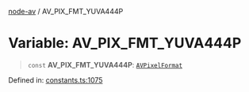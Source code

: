 [node-av](../globals.md) / AV\_PIX\_FMT\_YUVA444P

# Variable: AV\_PIX\_FMT\_YUVA444P

> `const` **AV\_PIX\_FMT\_YUVA444P**: [`AVPixelFormat`](../type-aliases/AVPixelFormat.md)

Defined in: [constants.ts:1075](https://github.com/seydx/av/blob/f8631fc881b394300b1479f511d55cf1c370a87f/src/constants/constants.ts#L1075)
